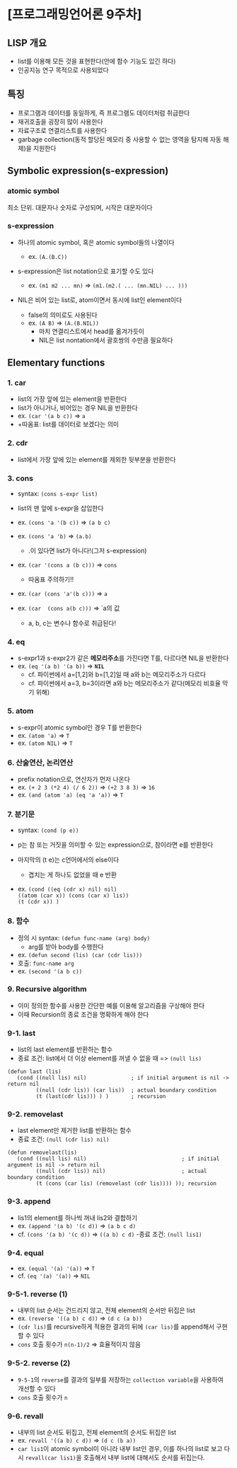 # [프로그래밍언어론 9주차]
## LISP 개요
- list를 이용해 모든 것을 표현한다(안에 함수 기능도 있긴 하다)
- 인공지능 연구 목적으로 사용되었다

## 특징
- 프로그램과 데이터를 동일하게, 즉 프로그램도 데이터처럼 취급한다
- 재귀호출을 굉장히 많이 사용한다
- 자료구조로 연결리스트를 사용한다
- garbage collection(동적 할당된 메모리 중 사용할 수 없는 영역을 탐지해 자동 해제)을 지원한다


## Symbolic expression(s-expression)
### atomic symbol
최소 단위. 대문자나 숫자로 구성되며, 시작은 대문자이다
### s-expression
- 하나의 atomic symbol, 혹은 atomic symbol들의 나열이다
    - ex. `(A.(B.C))`

- s-expression은 list notation으로 표기할 수도 있다
    * ex. `(m1 m2 ... mn)` => `(m1.(m2.( ... (mn.NIL) ... )))`
- NIL은 비어 있는 list로, atom이면서 동시에 list인 element이다
    * false의 의미로도 사용된다
    * ex. `(A B)` => `(A.(B.NIL))`
        * 마치 연결리스트에서 head를 옮겨가듯이
        * NIL은 list nontation에서 괄호쌍의 수만큼 필요하다


## Elementary functions
### 1. car
- list의 가장 앞에 있는 element을 반환한다
- list가 아니거나, 비어있는 경우 NIL을 반환한다
- ex. `(car '(a b c))` => `a`
- +따옴표: list를 데이터로 보겠다는 의미

### 2. cdr
- list에서 가장 앞에 있는 element를 제외한 뒷부분을 반환한다

### 3. cons
- syntax: `(cons s-expr list)`
- list의 맨 앞에 s-expr을 삽입한다
- ex. `(cons 'a '(b c))` => `(a b c)`
- ex. `(cons 'a 'b)` => `(a.b)`
    - .이 있다면 list가 아니다!(그저 s-expression)

- ex. `(car '(cons a (b c)))` => `cons`
    - 따옴표 주의하기!!
- ex. `(car (cons 'a'(b c)))` => `a`
- ex. `(car  (cons a(b c)))` => `a의 값
	- a, b, c는 변수나 함수로 취급된다!

### 4. eq
- s-expr1과 s-expr2가 같은 **메모리주소**를 가진다면 T를, 다르다면 NIL을 반환한다
- ex. `(eq '(a b) '(a b))` => **`NIL`**
    - cf. 파이썬에서 a=[1,2]와 b=[1,2]일 때 a와 b는 메모리주소가 다르다
    - cf. 파이썬에서 a=3, b=3이라면 a와 b는 메모리주소가 같다(메모리 비효율 막기 위해)

### 5. atom
- s-expr이 atomic symbol인 경우 T를 반환한다
- ex. `(atom 'a)` => `T`
- ex. `(atom NIL)` => `T`

### 6. 산술연산, 논리연산
- prefix notation으로, 연산자가 먼저 나온다
- ex. `(+ 2 3 (*2 4) (/ 6 2))` => `(+2 3 8 3)` => `16`
- ex. `(and (atom 'a) (eq 'a 'a))` => `T`

### 7. 분기문
- syntax: `(cond (p e))`
- p는 참 또는 거짓을 의미할 수 있는 expression으로, 참이라면 e를 반환한다
- 마지막의 (t e)는 c언어에서의 else이다
    - 겹치는 게 하나도 없었을 때 e 반환

- ex. `(cond ((eq (cdr x) nil) nil)`  
		`((atom (car x)) (cons (car x) lis))`  
		`(t (cdr x)) )`

### 8. 함수
- 정의 시 syntax: `(defun func-name (arg) body)`
    - arg를 받아 body를 수행한다
- ex. `(defun second (lis) (car (cdr lis)))`
- 호출: `func-name arg`
- ex. `(second '(a b c))`

### 9. Recursive algorithm
- 이미 정의한 함수를 사용한 간단한 예를 이용해 알고리즘을 구상해야 한다
- 이때 Recursion의 종료 조건을 명확하게 해야 한다
 
 ### 9-1. last
 - list의 last element를 반환하는 함수
 - 종료 조건: list에서 더 이상 element를 꺼낼 수 없을 때 => `(null lis)`
 ```LISP
 (defun last (lis)
    (cond ((null lis) nil)              ; if initial argument is nil -> return nil
          ((null (cdr lis)) (car lis))  ; actual boundary condition
          (t (last(cdr lis))) ) )       ; recursion
```
 ### 9-2. removelast
 - last element만 제거한 list를 반환하는 함수
 - 종료 조건: `(null (cdr lis) nil)`
 ```LISP
 (defun removelast(lis)
    (cond ((null lis) nil)                              ; if initial argument is nil -> return nil
          ((null (cdr lis)) nil)                        ; actual boundary condition
          (t (cons (car lis) (removelast (cdr lis)))) )); recursion
```
### 9-3. append
- lis1의 element를 하나씩 꺼내 lis2와 결합하기
- ex. `(append '(a b) '(c d))` => `(a b c d)`
- cf. `(cons '(a b) '(c d))` => `((a b) c d)`
-종료 조건: `(null lis1)`
### 9-4. equal
- ex. `(equal '(a) '(a))` => `T`
- cf. `(eq '(a) '(a))` => `NIL`
### 9-5-1. reverse (1)
- 내부의 list 순서는 건드리지 않고, 전체 element의 순서만 뒤집은 list
- ex. `(reverse '((a b) c d))` => `(d c (a b))`
- `(cdr lis)`를 recursive하게 적용한 결과의 뒤에 `(car lis)`를 append해서 구현할 수 있다
- `cons` 호출 횟수가 `n(n-1)/2` => 효율적이지 않음
### 9-5-2. reverse (2)
- `9-5-1`의 `reverse`를 결과의 일부를 저장하는 `collection variable`을 사용하여 개선할 수 있다
- `cons` 호출 횟수가 `n`
### 9-6. revall
- 내부의 list 순서도 뒤집고, 전체 element의 순서도 뒤집은 list
- ex. `revall '((a b) c d))` => `(d c (b a))`
- `car lis1`이 atomic symbol이 아니라 내부 list인 경우, 이를 하나의 list로 보고 다시 `revall(car lis1)`을 호출해서 내부 list에 대해서도 순서를 뒤집는다.
